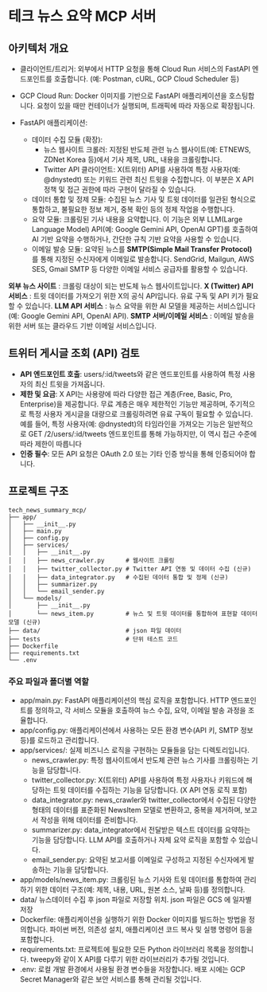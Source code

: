 # 테크 뉴스 요약 MCP 서버

## 아키텍처 개요

- 클라이언트/트리거: 외부에서 HTTP 요청을 통해 Cloud Run 서비스의 FastAPI 엔드포인트를 호출합니다. (예: Postman, cURL, GCP Cloud Scheduler 등)
- GCP Cloud Run: Docker 이미지를 기반으로 FastAPI 애플리케이션을 호스팅합니다. 요청이 있을 때만 컨테이너가 실행되며, 트래픽에 따라 자동으로 확장됩니다.
- FastAPI 애플리케이션:

    - 데이터 수집 모듈 (확장):
      - 뉴스 웹사이트 크롤러: 지정된 반도체 관련 뉴스 웹사이트(예: ETNEWS, ZDNet Korea 등)에서 기사 제목, URL, 내용을 크롤링합니다.
      - Twitter API 클라이언트: X(트위터) API를 사용하여 특정 사용자(예: @dnystedt) 또는 키워드 관련 최신 트윗을 수집합니다. 이 부분은 X API 정책 및 접근 권한에 따라 구현이 달라질 수 있습니다.
    - 데이터 통합 및 정제 모듈: 수집된 뉴스 기사 및 트윗 데이터를 일관된 형식으로 통합하고, 불필요한 정보 제거, 중복 확인 등의 정제 작업을 수행합니다.
    - 요약 모듈: 크롤링된 기사 내용을 요약합니다. 이 기능은 외부 LLM(Large Language Model) API(예: Google Gemini API, OpenAI GPT)를 호출하여 AI 기반 요약을 수행하거나, 간단한 규칙 기반 요약을 사용할 수 있습니다.
    - 이메일 발송 모듈: 요약된 뉴스를 **SMTP(Simple Mail Transfer Protocol)** 를 통해 지정된 수신자에게 이메일로 발송합니다. SendGrid, Mailgun, AWS SES, Gmail SMTP 등 다양한 이메일 서비스 공급자를 활용할 수 있습니다.

**외부 뉴스 사이트** : 크롤링 대상이 되는 반도체 뉴스 웹사이트입니다.
**X (Twitter) API 서비스** : 트윗 데이터를 가져오기 위한 X의 공식 API입니다. 유료 구독 및 API 키가 필요할 수 있습니다.
**LLM API 서비스** : 뉴스 요약을 위한 AI 모델을 제공하는 서비스입니다 (예: Google Gemini API, OpenAI API).
**SMTP 서버/이메일 서비스** : 이메일 발송을 위한 서버 또는 클라우드 기반 이메일 서비스입니다.

## 트위터 게시글 조회 (API) 검토
- **API 엔드포인트 호출**: users/:id/tweets와 같은 엔드포인트를 사용하여 특정 사용자의 최신 트윗을 가져옵니다.
- **제한 및 요금**: X API는 사용량에 따라 다양한 접근 계층(Free, Basic, Pro, Enterprise)을 제공합니다. 무료 계층은 매우 제한적인 기능만 제공하며, 주기적으로 특정 사용자 게시글을 대량으로 크롤링하려면 유료 구독이 필요할 수 있습니다. 예를 들어, 특정 사용자(예: @dnystedt)의 타임라인을 가져오는 기능은 일반적으로 GET /2/users/:id/tweets 엔드포인트를 통해 가능하지만, 이 역시 접근 수준에 따라 제한이 따릅니다  
- **인증 필수**: 모든 API 요청은 OAuth 2.0 또는 기타 인증 방식을 통해 인증되어야 합니다.

## 프로젝트 구조

```
tech_news_summary_mcp/
├── app/
│   ├── __init__.py
│   ├── main.py
│   ├── config.py
│   ├── services/
│   │   ├── __init__.py
│   │   ├── news_crawler.py      # 웹사이트 크롤링
│   │   ├── twitter_collector.py # Twitter API 연동 및 데이터 수집 (신규)
│   │   ├── data_integrator.py   # 수집된 데이터 통합 및 정제 (신규)
│   │   ├── summarizer.py
│   │   └── email_sender.py
│   └── models/
│       ├── __init__.py
│       └── news_item.py         # 뉴스 및 트윗 데이터를 통합하여 표현할 데이터 모델 (신규)
├── data/                        # json 파일 데이터
├── tests                        # 단위 테스트 코드
├── Dockerfile
├── requirements.txt
└── .env
```

### 주요 파일과 폴더별 역할

- app/main.py: FastAPI 애플리케이션의 핵심 로직을 포함합니다. HTTP 엔드포인트를 정의하고, 각 서비스 모듈을 호출하여 뉴스 수집, 요약, 이메일 발송 과정을 조율합니다.  
- app/config.py: 애플리케이션에서 사용하는 모든 환경 변수(API 키, SMTP 정보 등)를 로드하고 관리합니다.  
- app/services/: 실제 비즈니스 로직을 구현하는 모듈들을 담는 디렉토리입니다.  
    - news_crawler.py: 특정 웹사이트에서 반도체 관련 뉴스 기사를 크롤링하는 기능을 담당합니다.  
    - twitter_collector.py: X(트위터) API를 사용하여 특정 사용자나 키워드에 해당하는 트윗 데이터를 수집하는 기능을 담당합니다. (X API 연동 로직 포함)  
    - data_integrator.py: news_crawler와 twitter_collector에서 수집된 다양한 형태의 데이터를 표준화된 NewsItem 모델로 변환하고, 중복을 제거하며, 보고서 작성을 위해 데이터를 준비합니다.  
    - summarizer.py: data_integrator에서 전달받은 텍스트 데이터를 요약하는 기능을 담당합니다. LLM API를 호출하거나 자체 요약 로직을 포함할 수 있습니다.  
    - email_sender.py: 요약된 보고서를 이메일로 구성하고 지정된 수신자에게 발송하는 기능을 담당합니다.  
- app/models/news_item.py: 크롤링된 뉴스 기사와 트윗 데이터를 통합하여 관리하기 위한 데이터 구조(예: 제목, 내용, URL, 원본 소스, 날짜 등)를 정의합니다.
- data/ 뉴스데이터 수집 후 json 파일로 저장할 위치. json 파일은 GCS 에 일자별 저장
- Dockerfile: 애플리케이션을 실행하기 위한 Docker 이미지를 빌드하는 방법을 정의합니다. 파이썬 버전, 의존성 설치, 애플리케이션 코드 복사 및 실행 명령어 등을 포함합니다.  
- requirements.txt: 프로젝트에 필요한 모든 Python 라이브러리 목록을 정의합니다. tweepy와 같이 X API를 다루기 위한 라이브러리가 추가될 것입니다.  
- .env: 로컬 개발 환경에서 사용될 환경 변수들을 저장합니다. 배포 시에는 GCP Secret Manager와 같은 보안 서비스를 통해 관리될 것입니다.  




